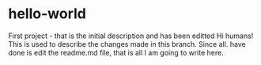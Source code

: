 # hello-world
First project - that is the initial description and has been editted
Hi humans!
This is used to describe the changes made in this branch.  Since all. have done is edit the readme.md file, that is all I am going to write here.
